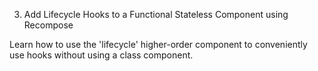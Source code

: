 3. Add Lifecycle Hooks to a Functional Stateless Component using Recompose

Learn how to use the 'lifecycle' higher-order component to conveniently use hooks without using a class component.
